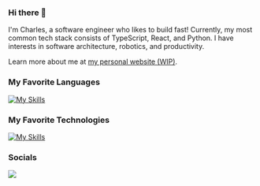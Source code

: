 <!--
**C41M50N/C41M50N** is a ✨ _special_ ✨ repository because its `README.md` (this file) appears on your GitHub profile.

Here are some ideas to get you started:

- 🔭 I’m currently working on ...
- 🌱 I’m currently learning ...
- 👯 I’m looking to collaborate on ...
- 🤔 I’m looking for help with ...
- 💬 Ask me about ...
- 📫 How to reach me: ...
- 😄 Pronouns: ...
- ⚡ Fun fact: ...
-->

### Hi there 👋

I'm Charles, a software engineer who likes to build fast! Currently, my most common tech stack consists of TypeScript, React, and Python. I have interests in software architecture, robotics, and productivity.

Learn more about me at [my personal website (WIP)](https://www.cbuff.dev/?ref=github).


### My Favorite Languages

[![My Skills](https://skillicons.dev/icons?i=ts,go,py,kotlin,java)](https://skillicons.dev)


### My Favorite Technologies

[![My Skills](https://skillicons.dev/icons?i=astro,nextjs,prisma,tailwind,fastapi,postgres,mongodb,redis,docker,gcp,vercel)](https://skillicons.dev)


### Socials
<a href="https://www.linkedin.com/in/charles-buffington" target="_blank" rel="noreferrer">
  <img src="https://img.shields.io/badge/linkedin-%230077B5.svg?style=for-the-badge&logo=linkedin&logoColor=white" />
</a>

